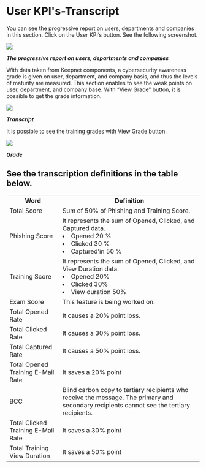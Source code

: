 # User KPI's-Transcript

You can see the progressive report on users, departments and companies in this section. Click on the User KPI’s button. See the following screenshot. 

![](https://www.keepnetlabs.com/wp-content/uploads/Ekran-G%C3%B6r%C3%BCnt%C3%BCs%C3%BC-2018-08-02-16-36-53-1024x454.jpg)

***The progressive report on users, departments and companies***

With data taken from Keepnet components, a cybersecurity awareness grade is given on user, department, and company basis, and thus the levels of maturity are measured.  This section enables to see the weak points on user, department, and company base. With “View Grade” button, it is possible to get the grade information.

![](https://www.keepnetlabs.com/wp-content/uploads/Ekran-G%C3%B6r%C3%BCnt%C3%BCs%C3%BC-2018-08-02-16-41-44-1024x437.png)

***Transcript***

It is possible to see the training grades with View Grade button.

![](https://www.keepnetlabs.com/wp-content/uploads/Grade-1024x533.png)

***Grade***

## See the transcription definitions in the table below.

<table>
  <tbody>
    <tr>
      <th>Word</th>
      <th align="center">Definition</th>
    </tr>
    <tr>
      <td align="left">Total Score</td>
      <td align="left">Sum of 50% of Phishing and Training Score.</td>
    </tr>
        <tr>
      <td align="left">Phishing Score</td>
      <td align="left">It represents the sum of Opened, Clicked, and Captured data.
<li>Opened 20 % </li>
<li>Clicked 30 % </li>
<li>Captured’in 50 % </li>

</td>
    </tr>
        <tr>
      <td align="left">Training Score</td>
      <td align="left">It represents the sum of Opened, Clicked, and View Duration data.
<li>Opened 20%</li>
<li>Clicked 30%</li>
<li>View duration 50%</li>

</td>
    </tr>
    <tr>
      <td align="left">Exam Score</td>
      <td align="left">This feature is being worked on.</td>
    </tr>
        <tr>
      <td align="left">Total Opened Rate</td>
      <td align="left">It causes a 20% point loss.</td>
    </tr>
        <tr>
      <td align="left">Total Clicked Rate</td>
      <td align="left">It causes a 30% point loss.</td>
    </tr>
        <tr>
      <td align="left">Total Captured Rate</td>
      <td align="left">It causes a 50% point loss.</td>
    </tr>
        <tr>
      <td align="left">Total Opened Training E-Mail Rate</td>
      <td align="left">It saves a 20% point</td>
    </tr>
        <tr>
      <td align="left">BCC</td>
      <td align="left">Blind carbon copy to tertiary recipients who receive the message. The primary and secondary recipients cannot see the tertiary recipients.</td>
    </tr>
        <tr>
      <td align="left">Total Clicked Training E-Mail Rate</td>
      <td align="left">It saves a 30% point</td>
    </tr>
        <tr>
      <td align="left">Total Training View Duration</td>
      <td align="left">It saves a 50% point</td>
    </tr>
  </tbody>
</table>
